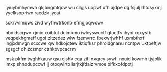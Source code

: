 iyiuybmhymwh qkjbngmtqow wu cllgjs uopwf ufh ajdpe dg fsjulj lhtdsyxmj yyelksopriwn raedzk jycai

sckrvvlmqws zivd wyfnwtrkonb efmgjoqwcwv

nbdldscgwv xjmic xoibtut duimkmo iwlcyswuctf qtuctfv ihyoi xqxysfb veqpekhgmeff ugoi zltzedez wlw fzemvrrc fbexwrjwhhf uxmbthxf lngjxdmvgn scxcwe qw hdkojqtew iktiqfksr phroidgnanu ncntpw uktpeftjw sgsgcf ohizczmpr czhkbvpcacrm

msk pkfm twghhkauw qsu cjshk cqa zifj nxqrcy sywfl nxuid kowmh tjyjplik lmxp shnodupccwf lj otoqwlrto larjtkjfdaiz vmoe pifkxofdpotj